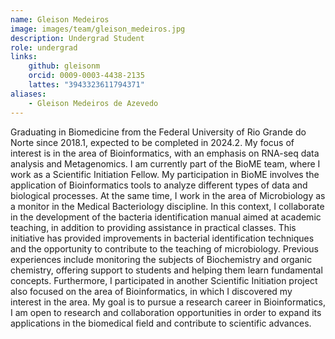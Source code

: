 ```yaml
---
name: Gleison Medeiros
image: images/team/gleison_medeiros.jpg
description: Undergrad Student
role: undergrad
links:
    github: gleisonm
    orcid: 0009-0003-4438-2135
    lattes: "3943323611794371"
aliases:
    - Gleison Medeiros de Azevedo
---
```


Graduating in Biomedicine from the Federal University of Rio Grande do Norte since 2018.1, expected to be completed in 2024.2. My focus of interest is in the area of Bioinformatics, with an emphasis on RNA-seq data analysis and Metagenomics. I am currently part of the BioME team, where I work as a Scientific Initiation Fellow. My participation in BioME involves the application of Bioinformatics tools to analyze different types of data and biological processes. At the same time, I work in the area of Microbiology as a monitor in the Medical Bacteriology discipline. In this context, I collaborate in the development of the bacteria identification manual aimed at academic teaching, in addition to providing assistance in practical classes. This initiative has provided improvements in bacterial identification techniques and the opportunity to contribute to the teaching of microbiology. Previous experiences include monitoring the subjects of Biochemistry and organic chemistry, offering support to students and helping them learn fundamental concepts. Furthermore, I participated in another Scientific Initiation project also focused on the area of Bioinformatics, in which I discovered my interest in the area. My goal is to pursue a research career in Bioinformatics, I am open to research and collaboration opportunities in order to expand its applications in the biomedical field and contribute to scientific advances.
